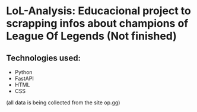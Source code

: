 # LoL-Analysis: Educacional project to scrapping infos about champions of League Of Legends (Not finished)

<h2>Technologies used:</h2>
<ul>
  <li>Python</li>
  <li>FastAPI</li>
  <li>HTML</li>
  <li>CSS</li>
</ul>

(all data is being collected from the site op.gg)
